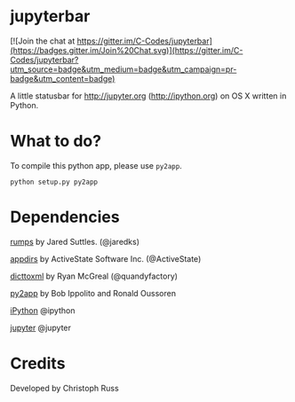 # jupyterbar

[![Join the chat at https://gitter.im/C-Codes/jupyterbar](https://badges.gitter.im/Join%20Chat.svg)](https://gitter.im/C-Codes/jupyterbar?utm_source=badge&utm_medium=badge&utm_campaign=pr-badge&utm_content=badge)

A little statusbar for http://jupyter.org (http://ipython.org) on OS X written in Python.

# What to do?
To compile this python app, please use `py2app`.

```
python setup.py py2app
```

# Dependencies
[rumps](https://github.com/jaredks/rumps) by Jared Suttles. (@jaredks)

[appdirs](https://github.com/ActiveState/appdirs) by ActiveState Software Inc. (@ActiveState)

[dicttoxml](https://github.com/quandyfactory/dicttoxml) by Ryan McGreal (@quandyfactory)

[py2app](http://pythonhosted.org/py2app/) by Bob Ippolito and Ronald Oussoren

[iPython](http://ipython.org) @ipython

[jupyter](http://jupyter.org) @jupyter

# Credits
Developed by Christoph Russ
